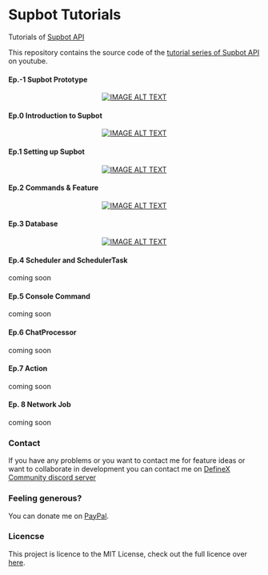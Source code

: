 # Supbot Tutorials
Tutorials of [Supbot API](https://github.com/adsau59/supbot)

This repository contains the source code of the [tutorial series of Supbot API](https://www.youtube.com/playlist?list=PLdeajH45r2EKfD4lB6LJW6jF66PLSFGFa) on youtube.

#### Ep.-1 Supbot Prototype

<div align="center">
  <a href="https://www.youtube.com/watch?v=IV3z3pOFtTw"><img src="https://img.youtube.com/vi/IV3z3pOFtTw/0.jpg" alt="IMAGE ALT TEXT"></a>
</div>

#### Ep.0 Introduction to Supbot

<div align="center">
  <a href="https://www.youtube.com/watch?v=MWCjVzM0rW8"><img src="https://img.youtube.com/vi/MWCjVzM0rW8/0.jpg" alt="IMAGE ALT TEXT"></a>
</div>

#### Ep.1 Setting up Supbot

<div align="center">
  <a href="https://www.youtube.com/watch?v=XURtoZfKdBg"><img src="https://img.youtube.com/vi/XURtoZfKdBg/0.jpg" alt="IMAGE ALT TEXT"></a>
</div>

#### Ep.2 Commands & Feature

<div align="center">
  <a href="https://www.youtube.com/watch?v=xW-iv1_hJ40"><img src="https://img.youtube.com/vi/xW-iv1_hJ40/0.jpg" alt="IMAGE ALT TEXT"></a>
</div>

#### Ep.3 Database

<div align="center">
  <a href="https://www.youtube.com/watch?v=QGaikZ3EULk"><img src="https://img.youtube.com/vi/QGaikZ3EULk/0.jpg" alt="IMAGE ALT TEXT"></a>
</div>

#### Ep.4 Scheduler and SchedulerTask

coming soon

#### Ep.5 Console Command

coming soon

#### Ep.6 ChatProcessor

coming soon

#### Ep.7 Action

coming soon

#### Ep. 8 Network Job

coming soon

### Contact
If you have any problems or you want to contact me for feature ideas or want to collaborate in development you can contact me on [DefineX Community discord server](https://discord.gg/V6e2fpc)

### Feeling generous?
You can donate me on [PayPal](https://www.paypal.me/AdamSaudagar).

### Licencse
This project is licence to the MIT License, check out the full licence over [here](https://github.com/adsau59/supbot-tutorials/blob/master/LICENSE).
